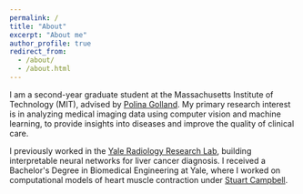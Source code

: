 ```yaml
---
permalink: /
title: "About"
excerpt: "About me"
author_profile: true
redirect_from: 
  - /about/
  - /about.html
---
```


I am a second-year graduate student at the Massachusetts Institute of Technology (MIT), advised by [Polina Golland](https://people.csail.mit.edu/polina/). My primary research interest is in analyzing medical imaging data using computer vision and machine learning, to provide insights into diseases and improve the quality of clinical care.

I previously worked in the [Yale Radiology Research Lab](https://medicine.yale.edu/lab/radresearch/), building interpretable neural networks for liver cancer diagnosis. I received a Bachelor's Degree in Biomedical Engineering at Yale, where I worked on computational models of heart muscle contraction under [Stuart Campbell](https://seas.yale.edu/faculty-research/faculty-directory/stuart-campbell).